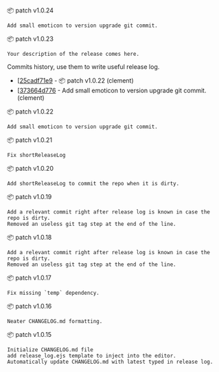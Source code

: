 :package: patch v1.0.24

```
Add small emoticon to version upgrade git commit.
```

:package: patch v1.0.23

```
Your description of the release comes here.
```

Commits history, use them to write useful release log.

* [[25cadf71e9](https://github.com/maboiteaspam/project-bin-publish/commit/25cadf71e9) - :package: patch v1.0.22 (clement) 
* [[373664d776](https://github.com/maboiteaspam/project-bin-publish/commit/373664d776) - Add small emoticon to version upgrade git commit. (clement) 


:package: patch v1.0.22

```
Add small emoticon to version upgrade git commit.
```

:package: patch v1.0.21

```
Fix shortReleaseLog
```

:package: patch v1.0.20

```
Add shortReleaseLog to commit the repo when it is dirty.
```

:package: patch v1.0.19

```
Add a relevant commit right after release log is known in case the repo is dirty.
Removed an useless git tag step at the end of the line.
```


:package: patch v1.0.18

```
Add a relevant commit right after release log is known in case the repo is dirty.
Removed an useless git tag step at the end of the line.
```


:package: patch v1.0.17

```
Fix missing `temp` dependency.
```


:package: patch v1.0.16

```
Neater CHANGELOG.md formatting.
```


:package: patch v1.0.15

```
Initialize CHANGELOG.md file
add release_log.ejs template to inject into the editor.
Automatically update CHANGELOG.md with latest typed in release log.
```



